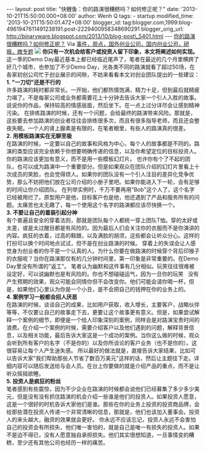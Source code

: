 --- layout: post title: "快鲤鱼：你的路演很糟糕吗？如何修正呢？" date:
'2013-10-21T15:50:00.000+08:00' author: Wenh Q tags: - startup
modified\_time: '2013-10-21T15:50:01.472+08:00' blogger\_id:
tag:blogger.com,1999:blog-4961947611491238191.post-2229400958348690291
blogger\_orig\_url:
http://binaryware.blogspot.com/2013/10/blog-post\_5401.html ---
[你的路演很糟糕吗？如何修正呢？](http://www.kuailiyu.com/article/5507.html)
Via
[事件，观点，国外创业公司，国内创业公司，研报，微专题](http://www.kuailiyu.com/)
![](http://www.kuailiyu.com/uploadfile/2013/1017/20131017023341548.jpg)
**你只有一次机会给客户或投资人留下印象，本文将阐述如何实现。**
这一季的Demo
Day最近基本上都已经临近尾声了，笔者在最近的几个月里横跨了好几个城市，也参加了不少Demo
Day，光各类不同的路演就看了超过50场，在各家初创公司忙于创业展示的间隙，不妨来看看本文对创业团队提出的一些建议：
\
**1. "一刀切"还是不行的**
\
许多路演的耗时都非常长。一开始，他们都热情饱满，精力十足，但到最后就精疲力竭了。不是每家公司或业务都需要花上十分钟去告诉大家一个引人入胜的故事。说说你的作品，保持较高的情感层面，然后坐下。在一点上过分详尽会让感到精神污染。
在排练路演的时候，还有一个问题，会给最终的路演带来风险。那就是，这些要去参加路演的创业者往往会排练很多次，而且有很多指导老师，而且还会整夜失眠。一个人的肾上腺素是有限的，在笔者眼里，有些人的路演真的很差。
\
**2. 用模板路演实在无聊至极**
\
在路演的时候，一定要以自己的故事和风格为中心，每个人的故事都是不同的。路演的类型应该完全依赖于你想要明确传递的信息，以及你希望定位的目标投资人。你的路演应该更加有意义，而不是用一些模板幻灯片。
也许你有个了不起的团队，也可以成为路演中一个重要部分。但是如果观众在团队介绍的幻灯片里看上十次成员的笑脸，也会觉得烦人。如果你的团队没有一个引人注目的差异化竞争优势，那么不妨把他们放在公司介绍的小册子里吧。如果你能进入下一轮，会有足够的时间让你介绍团队。
在列举实例时，千万不要再用"Bob"这个人了，这个名字已经被用烂了。原型用户是他，目标客户也是他，他还遇到了产品和服务所有的问题。太痛苦也太无趣了，每一个使用这个名字的路演都应该尽快换一个。
\
**3. 不要让自己的着装引起分神**
\
有个普遍且安全的穿着法则，那就是团队每个人都统一穿上团队T恤。穿的太好或太差，或是太过醒目都是有风险的。因为最后人们会关注你的衣服而不是你演讲的内容。疯狂的衣着，过高的鞋跟，以及满脸的胡须，这些都会让听众分心。这样的打扮可以换个时间地点试试，但不是在创业路演的时候。
穿着上的失误会让人感觉身为创业者的你不是一个认真的人。为什么你要在做路演的时候穿个背后印猴子的衣服呢？当你在路演那仅有的几分钟时间里，第一印象是非常重要的。在Demo
Day里没有所谓的"返工"。
笔者认为幽默和这件事有几分相似。玩笑往往很难被设定好，可以说幽默也是有风险的。你也不想碰碰运气，因为一旦你的玩笑  
没有产生预期的效果，观众可能会同情你但不会改变你。他们可能会请你喝一杯，但是，如果他们心里认为你是一个小丑，是不会把自己的钱押在你的业务上的。
\
**4. 案例学习一般都会招人厌恶**
\
在路演的时候，谈谈自己的成果，比如用户获取，收入增长，主要客户，战略伙伴等等，不仅要让自己的故事走下去，更要让这个故事更有意义。但是，如果尝试解释一个案例的细节，即便是一个给人印象深刻的案例，同样会是对路演宝贵时间的浪费。在介绍一个案例的时候，需要介绍客户以及他们遇到的问题，解释背景信息，以及相关功能，最后告诉大家这是一个成功的案例。当你这么做的时候，观众会听到所有客户的名字（不是你的）以及你所谈论的客户业务（也不是你的）。这很容易让每个人产生迷失感。
所以最好的做法就是，直接告诉大家结果，比如可以告诉大家"我们帮助那些人节省了数百万美元"这样的话，然后让主题往下走。详细内容可以随后发送给与会人员。在台上你要做的就是介绍产品的重点，而不是让听众摇摇欲睡。
\
**5. 投资人是疯狂的粉丝**
\
笔者感到有些震惊，因为不少企业在路演的时候都会说他们已经募集了多少多少美元，但是没有没有抓住路演的机会介绍一些谁是他们的投资人。如果投资人愿意，这是一个很好的时机告诉大家他们是谁。那些在你的业务上投资的投资商品牌，会给那些潜在投资人传递一个非常清晰的信息，那就是，他们也该加入董事会。投资人的来头越大，融资的效果就会更好。
你永远不应该忘记，投资人永远不会害怕自己的投资会有所损失，他们唯一害怕的，就是自己是唯一有损失的投资人。如果不是迫不得已，没有人愿意独自承担损失。他们其实很想知道，一旦事情变的糟糕，至少还有其他公司也经历一样的痛苦。 
